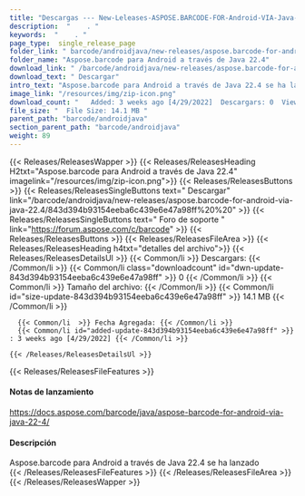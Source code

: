 ```yaml
---
title: "Descargas --- New-Leleases-ASPOSE.BARCODE-FOR-Android-VIA-Java-22.4." 
description:  "    . " 
keywords:  "    . " 
page_type:  single_release_page
folder_link: " barcode/androidjava/new-releases/aspose.barcode-for-android-via-java-22.4/"
folder_name: "Aspose.barcode para Android a través de Java 22.4"
download_link: " /barcode/androidjava/new-releases/aspose.barcode-for-android-via-java-22.4/843d394b93154eeba6c439e6e47a98ff"
download_text: " Descargar"
intro_text: "Aspose.barcode para Android a través de Java 22.4 se ha lanzado"
image_link: "/resources/img/zip-icon.png"
download_count: "   Added: 3 weeks ago [4/29/2022]  Descargars: 0  Views: 8"
file_size: "  File Size: 14.1 MB "
parent_path: "barcode/androidjava"
section_parent_path: "barcode/androidjava"
weight: 89
---
```


{{< Releases/ReleasesWapper >}}
  {{< Releases/ReleasesHeading H2txt="Aspose.barcode para Android a través de Java 22.4" imagelink="/resources/img/zip-icon.png">}}
  {{< Releases/ReleasesButtons >}}
    {{< Releases/ReleasesSingleButtons text=" Descargar" link="/barcode/androidjava/new-releases/aspose.barcode-for-android-via-java-22.4/843d394b93154eeba6c439e6e47a98ff%20%20" >}}
    {{< Releases/ReleasesSingleButtons text=" Foro de soporte " link="https://forum.aspose.com/c/barcode" >}}
  {{< Releases/ReleasesButtons >}}
  {{< Releases/ReleasesFileArea >}}
    {{< Releases/ReleasesHeading h4txt="detalles del archivo">}}
    {{< Releases/ReleasesDetailsUl >}}
            {{< Common/li  >}} Descargars: {{< /Common/li >}} 
      {{< Common/li class="downloadcount" id="dwn-update-843d394b93154eeba6c439e6e47a98ff" >}} 0 {{< /Common/li >}} 
      {{< Common/li  >}} Tamaño del archivo: {{< /Common/li >}} 
      {{< Common/li id="size-update-843d394b93154eeba6c439e6e47a98ff" >}} 14.1 MB {{< /Common/li >}} 


      {{< Common/li  >}} Fecha Agregada: {{< /Common/li >}} 
      {{< Common/li id="added-update-843d394b93154eeba6c439e6e47a98ff" >}} : 3 weeks ago [4/29/2022] {{< /Common/li >}} 

    {{< /Releases/ReleasesDetailsUl >}}

  {{< Releases/ReleasesFileFeatures >}}
      <h4>Notas de lanzamiento</h4><div><a href="https://docs.aspose.com/barcode/java/aspose-barcode-for-android-via-java-22-4/">https://docs.aspose.com/barcode/java/aspose-barcode-for-android-via-java-22-4/</a></div><h4>Descripción</h4><div class="HTMLDescription">Aspose.barcode para Android a través de Java 22.4 se ha lanzado</div>
  {{< /Releases/ReleasesFileFeatures >}}
 {{< /Releases/ReleasesFileArea >}}
{{< /Releases/ReleasesWapper >}}



